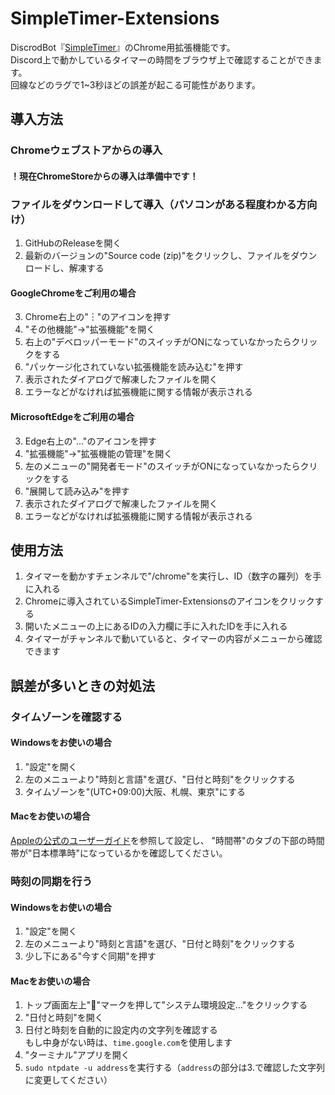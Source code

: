 # SimpleTimer-Extensions
DiscrodBot『[SimpleTimer](https://source.simpletimer.dev/)』のChrome用拡張機能です。  
Discord上で動かしているタイマーの時間をブラウザ上で確認することができます。  
回線などのラグで1~3秒ほどの誤差が起こる可能性があります。

## 導入方法
### Chromeウェブストアからの導入
#### ！現在ChromeStoreからの導入は準備中です！
### ファイルをダウンロードして導入（パソコンがある程度わかる方向け）
1. GitHubのReleaseを開く
2. 最新のバージョンの"Source code (zip)"をクリックし、ファイルをダウンロードし、解凍する
#### GoogleChromeをご利用の場合
3. Chrome右上の"︙"のアイコンを押す
4. "その他機能"->"拡張機能"を開く
6. 右上の"デベロッパーモード"のスイッチがONになっていなかったらクリックをする
7. "パッケージ化されていない拡張機能を読み込む"を押す
8. 表示されたダイアログで解凍したファイルを開く
9. エラーなどがなければ拡張機能に関する情報が表示される
#### MicrosoftEdgeをご利用の場合
3. Edge右上の"…"のアイコンを押す
4. "拡張機能"->"拡張機能の管理"を開く
6. 左のメニューの"開発者モード"のスイッチがONになっていなかったらクリックをする
7. "展開して読み込み"を押す
8. 表示されたダイアログで解凍したファイルを開く
9. エラーなどがなければ拡張機能に関する情報が表示される


## 使用方法
1. タイマーを動かすチェンネルで"/chrome"を実行し、ID（数字の羅列）を手に入れる
2. Chromeに導入されているSimpleTimer-Extensionsのアイコンをクリックする
3. 開いたメニューの上にあるIDの入力欄に手に入れたIDを手に入れる
4. タイマーがチャンネルで動いていると、タイマーの内容がメニューから確認できます

## 誤差が多いときの対処法
### タイムゾーンを確認する
#### Windowsをお使いの場合
1. "設定"を開く
2. 左のメニューより"時刻と言語"を選び、"日付と時刻"をクリックする
3. タイムゾーンを"(UTC+09:00)大阪、札幌、東京"にする
#### Macをお使いの場合
[Appleの公式のユーザーガイド](https://support.apple.com/ja-jp/guide/mac-help/mchlp2996/mac)を参照して設定し、
"時間帯"のタブの下部の時間帯が"日本標準時"になっているかを確認してください。
### 時刻の同期を行う
#### Windowsをお使いの場合
1. "設定"を開く
2. 左のメニューより"時刻と言語"を選び、"日付と時刻"をクリックする
3. 少し下にある"今すぐ同期"を押す
#### Macをお使いの場合
1. トップ画面左上"🍎"マークを押して"システム環境設定…"をクリックする
2. "日付と時刻"を開く
3. 日付と時刻を自動的に設定内の文字列を確認する  
もし中身がない時は、`time.google.com`を使用します
5. "ターミナル"アプリを開く
6. `sudo ntpdate -u address`を実行する（`address`の部分は3.で確認した文字列に変更してください）
